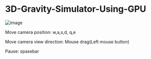 # 3D-Gravity-Simulator-Using-GPU
![image](https://github.com/junobonnie/3D-Gravity-Simulator-Using-GPU/blob/main/Animation4.gif)

Move camera position: w,a,s,d, q,e

Move camera view direction: Mouse drag(Left mouse button)

Pause: spasebar
